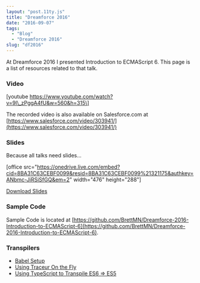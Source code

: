 ```yaml
---
layout: "post.11ty.js"
title: "Dreamforce 2016"
date: "2016-09-07"
tags: 
  - "Blog"
  - "Dreamforce 2016"
slug: "df2016"
---
```


At Dreamforce 2016 I presented Introduction to ECMAScript 6. This page is a list of resources related to that talk.

### Video

\[youtube https://www.youtube.com/watch?v=9l\_zPggA4fU&w=560&h=315\]

The recorded video is also available on Salesforce.com at [https://www.salesforce.com/video/303941/](https://www.salesforce.com/video/303941/)

### Slides

Because all talks need slides...

\[office src="https://onedrive.live.com/embed?cid=8BA31C63CEBF0099&resid=8BA31C63CEBF0099%21321175&authkey=ANbmc-JiRSiSfGQ&em=2" width="476" height="288"\]

[Download Slides](https://1drv.ms/b/s!ApkAv85jHKOLk80X8gBNJW3AKcM_9g)

### Sample Code

Sample Code is located at [https://github.com/BrettMN/Dreamforce-2016-Introduction-to-ECMAScript-6](https://github.com/BrettMN/Dreamforce-2016-Introduction-to-ECMAScript-6).

### Transpilers

- [Babel Setup](/2016/10/19/setting-up-babel-cli/)
- [Using Traceur On the Fly](/2016/10/20/using-traceur-on-the-fly/)
- [Using TypeScript to Transpile ES6 => ES5](/2016/10/23/using-typescript-to-transpile-es6-es5/)

